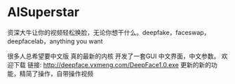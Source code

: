 # AISuperstar
资深大牛让你的视频轻松换脸，无论你想干什么。deepfake，faceswap，deepfacelab，anything you want

很多人总希望要中文版
真的最新的内核
开发了一套GUI
中文界面，中文参数。
欢迎下载
链接: http://deepface.vxmeng.com/DeepFace1.0.exe
更新的新的功能，精简了操作，自带操作视频
